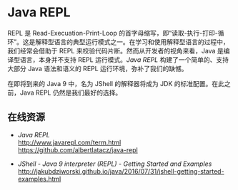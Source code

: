 #	Java REPL

REPL 是 Read-Execuation-Print-Loop 的首字母缩写，即“读取-执行-打印-循环”。这是解释型语言的典型运行模式之一。在学习和使用解释型语言的过程中，我们经常会借助于 REPL 来校验代码片断。然而从开发者的视角来看，Java 是编译型语言，本身并不支持 REPL 运行模式。*Java REPL* 构建了一个简单的、支持大部分 Java 语法和语义的 REPL 运行环境，弥补了我们的缺憾。

在即将到来的 Java 9 中，名为 JShell 的解释器将成为 JDK 的标准配置。在此之前，Java REPL 仍然是我们最好的选择。

##	在线资源

*	*Java REPL*  
	http://www.javarepl.com/term.html  
	https://github.com/albertlatacz/java-repl

*	*JShell - Java 9 interpreter (REPL) - Getting Started and Examples*  
	http://jakubdziworski.github.io/java/2016/07/31/jshell-getting-started-examples.html
